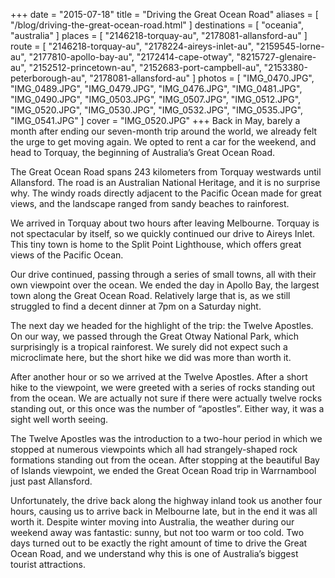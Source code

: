 +++
date    = "2015-07-18"
title   = "Driving the Great Ocean Road"
aliases = [ "/blog/driving-the-great-ocean-road.html" ]
destinations = [ "oceania", "australia" ]
places  = [ "2146218-torquay-au", "2178081-allansford-au" ]
route   = [
  "2146218-torquay-au", "2178224-aireys-inlet-au", "2159545-lorne-au",
  "2177810-apollo-bay-au", "2172414-cape-otway", "8215727-glenaire-au",
  "2152512-princetown-au", "2152683-port-campbell-au", "2153380-peterborough-au",
  "2178081-allansford-au"
]
photos = [
  "IMG_0470.JPG", "IMG_0489.JPG", "IMG_0479.JPG", "IMG_0476.JPG", "IMG_0481.JPG",
  "IMG_0490.JPG", "IMG_0503.JPG", "IMG_0507.JPG", "IMG_0512.JPG", "IMG_0520.JPG",
  "IMG_0530.JPG", "IMG_0532.JPG", "IMG_0535.JPG", "IMG_0541.JPG"
]
cover = "IMG_0520.JPG"
+++
Back in May, barely a month after ending our seven-month trip around the world, we already felt the urge to get moving again. We opted to rent a car for the weekend, and head to Torquay, the beginning of Australia’s Great Ocean Road.
<!--more-->

The Great Ocean Road spans 243 kilometers from Torquay westwards until Allansford. The road is an Australian National Heritage, and it is no surprise why. The windy roads directly adjacent to the Pacific Ocean made for great views, and the landscape ranged from sandy beaches to rainforest.

We arrived in Torquay about two hours after leaving Melbourne. Torquay is not spectacular by itself, so we quickly continued our drive to Aireys Inlet. This tiny town is home to the Split Point Lighthouse, which offers great views of the Pacific Ocean.

Our drive continued, passing through a series of small towns, all with their own viewpoint over the ocean. We ended the day in Apollo Bay, the largest town along the Great Ocean Road. Relatively large that is, as we still struggled to find a decent dinner at 7pm on a Saturday night.

The next day we headed for the highlight of the trip: the Twelve Apostles. On our way, we passed through the Great Otway National Park, which surprisingly is a tropical rainforest. We surely did not expect such a microclimate here, but the short hike we did was more than worth it.

After another hour or so we arrived at the Twelve Apostles. After a short hike to the viewpoint, we were greeted with a series of rocks standing out from the ocean. We are actually not sure if there were actually twelve rocks standing out, or this once was the number of “apostles”. Either way, it was a sight well worth seeing.

The Twelve Apostles was the introduction to a two-hour period in which we stopped at numerous viewpoints which all had strangely-shaped rock formations standing out from the ocean. After stopping at the beautiful Bay of Islands viewpoint, we ended the Great Ocean Road trip in Warrnambool just past Allansford.

Unfortunately, the drive back along the highway inland took us another four hours, causing us to arrive back in Melbourne late, but in the end it was all worth it. Despite winter moving into Australia, the weather during our weekend away was fantastic: sunny, but not too warm or too cold. Two days turned out to be exactly the right amount of time to drive the Great Ocean Road, and we understand why this is one of Australia’s biggest tourist attractions.